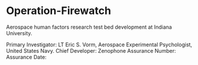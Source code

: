 # Operation-Firewatch
Aerospace human factors research test bed development at Indiana University. 

Primary Investigator: LT Eric S. Vorm, Aerospace Experimental Psychologist, United States Navy.
Chief Developer: Zenophone
Assurance Number: 
Assurance Date:


